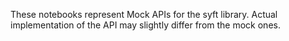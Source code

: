 These notebooks represent Mock APIs for the syft library. Actual implementation of the API may slightly differ from the mock ones.